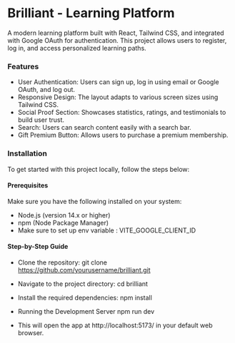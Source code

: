 # Brilliant - Learning Platform
A modern learning platform built with React, Tailwind CSS, and integrated with Google OAuth for authentication. This project allows users to register, log in, and access personalized learning paths.

### Features
- User Authentication: Users can sign up, log in using email or Google OAuth, and log out.
- Responsive Design: The layout adapts to various screen sizes using Tailwind CSS.
- Social Proof Section: Showcases statistics, ratings, and testimonials to build user trust.
- Search: Users can search content easily with a search bar.
- Gift Premium Button: Allows users to purchase a premium membership.

### Installation
To get started with this project locally, follow the steps below:

#### Prerequisites
Make sure you have the following installed on your system:

- Node.js (version 14.x or higher)
- npm (Node Package Manager)
- Make sure to set up env variable : VITE_GOOGLE_CLIENT_ID 

#### Step-by-Step Guide
- Clone the repository:
git clone https://github.com/yourusername/brilliant.git

- Navigate to the project directory:
cd brilliant

- Install the required dependencies:
npm install

- Running the Development Server
npm run dev

- This will open the app at http://localhost:5173/ in your default web browser.
